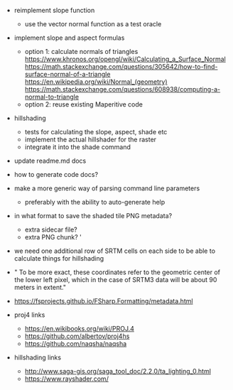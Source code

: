 ﻿- reimplement slope function
    - use the vector normal function as a test oracle

- implement slope and aspect formulas
    - option 1: calculate normals of triangles
        https://www.khronos.org/opengl/wiki/Calculating_a_Surface_Normal
        https://math.stackexchange.com/questions/305642/how-to-find-surface-normal-of-a-triangle
        https://en.wikipedia.org/wiki/Normal_(geometry)
        https://math.stackexchange.com/questions/608938/computing-a-normal-to-triangle
    - option 2: reuse existing Maperitive code

- hillshading
    - tests for calculating the slope, aspect, shade etc
    - implement the actual hillshader for the raster
    - integrate it into the shade command
- update readme.md docs
- how to generate code docs?
- make a more generic way of parsing command line parameters
    - preferably with the ability to auto-generate help

- in what format to save the shaded tile PNG metadata?  
    - extra sidecar file?
    - extra PNG chunk?
'
- we need one additional row of SRTM cells on each side to be able to calculate things for hillshading

- " To be more exact, these
coordinates refer to the geometric center of the lower left pixel, which in the case of SRTM3 data will be about 90 meters in extent."

- https://fsprojects.github.io/FSharp.Formatting/metadata.html

- proj4 links
    - https://en.wikibooks.org/wiki/PROJ.4
    - https://github.com/albertov/proj4hs
    - https://github.com/naqsha/naqsha
- hillshading links
    - http://www.saga-gis.org/saga_tool_doc/2.2.0/ta_lighting_0.html
    - https://www.rayshader.com/